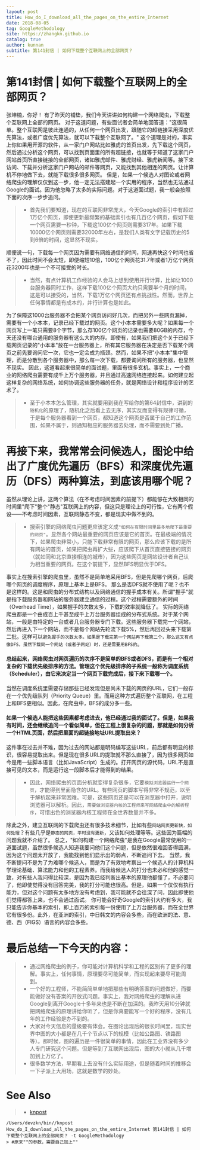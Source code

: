 ```yaml
---
layout: post
title: How_do_I_download_all_the_pages_on_the_entire_Internet
date: 2018-08-05
tag: GoogleMethodology
site: https://zhangkn.github.io
catalog: true
author: kunnan
subtitle: 第141封信 | 如何下载整个互联网上的全部网页？
---
```




# 第141封信 | 如何下载整个互联网上的全部网页？ 



张坤楠，你好！
有了昨天的铺垫，我们今天讲讲如何构建一个网络爬虫，下载整个互联网上全部的网页。
对于这道问题，有些面试者会简单地回答道："这很简单。整个互联网是彼此连通的，从任何一个网页出发，跟随它的超链接采用深度优先算法，或者广度优先算法，就可以下载整个互联网了。"
这个道理是对的，事实上你如果用开源的软件，从一家门户网站比如雅虎的首页出发，先下载这个网页，然后通过分析这个网页，可以找到页面里的所有超链接，也就等于知道了这家门户网站首页所直接链接的全部网页，诸如雅虎邮件、雅虎财经、雅虎新闻等。接下来访问、下载并分析这家门户网站的邮件等网页，又能找到其他相连的网页。让计算机不停地做下去，就能下载很多很多网页。
但是，如果一个候选人对图论或者网络爬虫的理解仅仅到这一步，他一定无法搭建起一个实用的程序，当然也无法通过Google的面试。因为他忽略了太多的实际问题。对于这道面试题，我一般会按照下面的次序一步步追问。

> * 首先我们要知道，现在的互联网非常庞大，今天Google的索引中有超过1万亿个网页，即使更新最频繁的基础索引也有几百亿个网页，假如下载一个网页需要一秒钟，下载这100亿个网页则需要317年。如果下载10000亿个网页则需要32000年左右，是我们人类有文字记载历史的5到6倍的时间，这显然不现实。

顺便说一句，下载每一个网页因为需要有网络通信的时间，网速再快这个时间也省不了，因此时间不会太短，即便缩短10倍，100亿个网页花31.7年或者1万亿个网页花3200年也是一个不可接受的时长。

> * 当然，有点计算机工作经验的人会马上想到使用并行计算，比如让1000台服务器同时工作，这样下载100亿个网页大约只需要半个月的时间，这是可以接受的，当然，下载1万亿个网页还有点挑战性。然而，世界上任何事情都是有成本的，并行计算也是如此。

为了保障这1000台服务器不会把某个网页访问好几次，而把另外一些网页漏掉，需要有一个小本本，记录已经下载过的网页。这个小本本需要多大呢？如果每一个网页写上一笔只需要8个字节，那么存100亿个网页的记录也需要80GB的内存，今天还没有哪台通用的服务器有这么大的内存。即使有，如果我们把这个关于已经下载网页记录的"小本本"放在一台服务器上，所有其它服务器在决定是否下载某个网页之前先要询问它一次，它也一定会成为瓶颈。然而，如果不把"小本本"集中管理，而是分散到各个服务器中，那么每一次下载，都要询问所有的服务器，也显然不现实。
因此，这道看起来很简单的面试题，里面有很多玄机。事实上，一个商业的网络爬虫需要有成千上万个服务器，并且通过高速网络连接起来。如何建立起这样复杂的网络系统，如何协调这些服务器的任务，就是网络设计和程序设计的艺术了。

> * 至于小本本怎么管理，其实就要用到我在写给你的第64封信中，讲到的`随机化`的原理了，随机化之后看上去无序，其实反而变得有规律可循，于是每个服务器看到一个网页，都知道这个网页是否属于自己的工作范围，如果不属于，则通知相应的服务器去处理，而不需要到处广播。

# 再接下来，我常常会问候选人，图论中给出了广度优先遍历（BFS）和深度优先遍历（DFS）两种算法，到底该用哪个呢？

虽然从理论上讲，这两个算法（在不考虑时间因素的前提下）都能够在大致相同的时间里"爬下"整个"静态"互联网上的内容，但这只是理论上的可行性，它有两个假设——不考虑时间因素，互联网静态不变，都是现实中做不到的。

> * 搜索引擎的网络爬虫问题更应该定义成`"如何在有限时间里最多地爬下最重要的网页"`。显然各个网站最重要的网页应该是它的首页。在最极端的情况下，如果爬虫非常小，只能下载非常有限的网页，那么应该下载的是所有网站的首页，如果把爬虫再扩大些，应该爬下从首页直接链接的网页（就如同和北京直接相连的城市），因为这些网页是网站设计者自己认为相当重要的网页。在这个前提下，显然BFS明显优于DFS。

事实上在搜索引擎的爬虫里，虽然不是简单地采用BFS，但是先爬哪个网页，后爬哪个网页的调度程序，原理上基本上是BFS。
那么是否DFS就不使用了呢？也不是这样的。这是和爬虫的分布式结构以及网络通信的握手成本有关。所谓"握手"就是指下载服务器和网站的服务器建立通信的过程。这个过程需要额外的时间（Overhead Time），如果握手的次数太多，下载的效率就降低了。
实际的网络爬虫都是一个由成百上千甚至成千上万台服务器组成的分布式系统。对于某个网站，一般是由特定的一台或者几台服务器专门下载。这些服务器下载完一个网站，然后再进入下一个网站，而不是每个网站先轮流下载5%，然后再回过头来下载第二批。这样可以`避免握手的次数太多。如果是下载完第一个网站再下载第二个，那么这又有点像DFS，虽然下载同一个网站（或者子网站）时，还是需要用BFS的`。

#### 总结起来，网络爬虫对网页遍历的次序不是简单的BFS或者DFS，而是有一个相对复杂的下载优先级排序的方法。管理这个优先级排序的子系统一般称为调度系统（Scheduler），由它来决定当一个网页下载完成后，接下来下载哪一个。

当然在调度系统里需要存储那些已经发现但是尚未下载的网页的URL，它们一般存在一个优先级队列（Priority Queue）里。而用这种方式遍历整个互联网，在工程上和BFS更相似。因此，在爬虫中，BFS的成分多一些。

#### 如果一个候选人能把这些因素都考虑进去，他已经通过我的面试了。但是，如果我有时间，还会继续追问一个看似简单，但在工程上很复杂的问题，那就是如何分析一个HTML页面，然后把里面的超链接地址URL提取出来？

这件事在过去并不难，因为过去的网站都是明码编写这些URL，前后都有明显的标识，很容易提取出来。但是现在很多URL的提取就不那么直接了，因为很多网页如今是用一些脚本语言（比如JavaScript）生成的。打开网页的源代码，URL不是直接可见的文本，而是运行这一段脚本后才能得到的结果。

> * 因此，网络爬虫的页面分析就变得复杂很多，它要`模拟浏览器运行一个网页`，才能得到里面隐含的URL。有些网页的脚本写得非常不规范，以至于解析起来非常困难。可是，这些网页还是可以在浏览器中打开，说明浏览器可以解析。因此，`需要做浏览器内核的工程师来写网络爬虫中的解析程序`，可惜出色的浏览器内核工程师在全世界数量并不多。

除此之外，建立互联网的下载爬虫还有很多技术细节，比如有些`网站网页更新快，如何处理`？有些几乎是`静态的网页，平时没有更新`，又该如何处理等等。这些因为篇幅的问题我就不介绍了。
总之，"如何构建一个网络爬虫"是我在Google最常使用的一道面试题，虽然很多候选人知道我要问他们这个问题，但是依然很难回答得圆满，因为这个问题太开放了，我能找到他们显示出的弱点，不断追问下去。
当然，我不断提问不是为了为难哪个候选人，而是为了有效地考察出一个候选人的计算机科学理论基础、算法能力和他的工程素养。而我给候选人的打分也未必和他的感觉一致，对有些人我问得比较深，是因为我已经判断出基本的原理他都懂了，不必要问了，他即使觉得没有回答完美，我的打分可能也很高。但是，如果一个仅仅有执行能力，但对这个问题有太多地方没有考虑到，我可能就不会往深了问，因此即使他们觉得都答上来，也不会通过面试。
你可能会好奇Google的索引大约有多大，我只能告诉你基本的索引，即上百万的索引每一份使用了上万台服务器，而在全世界它有很多份。此外，在亚洲的索引，中日韩文的内容会多些，而在欧洲的法、意、德、西（FIGS）语言的内容会多些。

# 最后总结一下今天的内容：

> * 通过网络爬虫的例子，你可能对计算机科学和工程的区别有了更多的理解。事实上，任何事情，原理要尽可能简单，而实现起来要尽可能周到。
> * 一个好的工程师，不能简简单单地把那些有明确答案的问题做好，而要能做好没有答案的开放式问题。事实上，我对网络爬虫的理解从进Google到离开Google十多年来也是不断在加深的。我昨天用10分钟就把网络爬虫的原理讲给你听了，但是你真要能写一个好的程序，没有几年的工作经验是办不到的。
> * 大家对今天信息的量级要有体会。在图论出现后的很长时间里，现实世界中图的大小都是在几千个节点以下的规模（比如公路图、铁路图等）。那时候，图的遍历是一件很简单的事情，因此在工业界没有多少人专门研究这个问题。但是等到了互联网出现后，图的大小就从几千增加到上万亿了。
> * 很多数学方法，早期看上去没有什么实际用途，但是随着时间的推移会一下子派上大用场，这就是数学的妙处。

# See Also 

>* [knpost](https://github.com/zhangkn/KNBin/blob/master/knpost) 
>
```
/Users/devzkn/bin//knpost How_do_I_download_all_the_pages_on_the_entire_Internet 第141封信 | 如何下载整个互联网上的全部网页？ -t GoogleMethodology
> #原来""的参数，需要自己加上""
```


